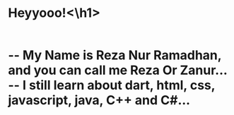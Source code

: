 <h1>Heyyooo!<\h1>

<br>-- My Name is Reza Nur Ramadhan, and you can call me Reza Or Zanur...<br/>
-- I still learn about dart, html, css, javascript, java, C++ and C#...
